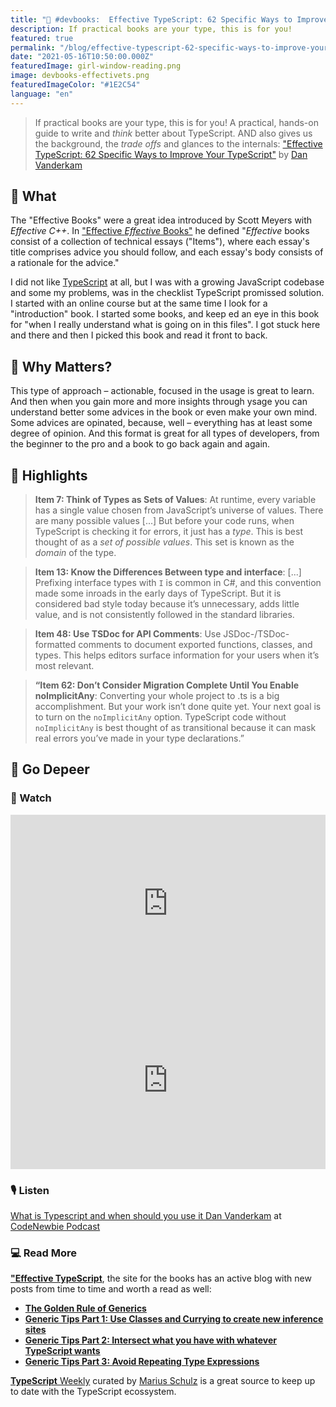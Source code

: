 ```yaml
---
title: "📘 #devbooks:  Effective TypeScript: 62 Specific Ways to Improve Your TypeScript"
description: If practical books are your type, this is for you!
featured: true
permalink: "/blog/effective-typescript-62-specific-ways-to-improve-your-typescript-by-dan-vanderkam/"
date: "2021-05-16T10:50:00.000Z"
featuredImage: girl-window-reading.png
image: devbooks-effectivets.png
featuredImageColor: "#1E2C54"
language: "en"
---
```


> If practical books are your type, this is for you! A practical, hands-on guide to write and _think_ better about TypeScript. AND also gives us the background, the _trade offs_ and glances to the internals: ["Effective TypeScript: 62 Specific Ways to Improve Your TypeScript"](https://effectivetypescript.com/)  by [Dan Vanderkam](https://twitter.com/danvdk)

## 📖 What

The "Effective Books" were a great idea introduced by Scott Meyers with _Effective C++_. In ["Effective _Effective_ Books"](https://scottmeyers.blogspot.com/2013/01/effective-effective-books.html) he defined "_Effective_ books consist of a collection of technical essays ("Items"), where each essay's title comprises advice you should follow, and each essay's body consists of a rationale for the advice."

I did not like [TypeScript](https://www.typescriptlang.org/docs/handbook/intro.html) at all, but I was with a growing JavaScript codebase and some my problems, was in the checklist TypeScript promissed solution. I started with an online course but at the same time I look for a "introduction" book. I started some books, and keep ed an eye in this book for "when I really understand what is going on in this files". I got stuck here and there and then I picked this book and read it front to back.


## 🌟 Why Matters?

This type of approach – actionable, focused in the usage is great to learn. And then when you gain more and more insights through ysage you can understand better some advices in the book or even make your own mind. Some advices are opinated, because, well – everything has at least some degree of opinion. And this format is great for all types of developers, from the beginner to the pro and a book to go back again and again.

## 🔖 Highlights

> **Item 7: Think of Types as Sets of Values**: At runtime, every variable has a single value chosen from JavaScript’s universe of values. There are many possible values [...] But before your code runs, when TypeScript is checking it for errors, it just has a _type_. This is best thought of as a _set of possible values_. This set is known as the _domain_ of the type.

>**Item 13: Know the Differences Between type and interface**: [...] Prefixing interface types with `I` is common in C#, and this convention made some inroads in the early days of TypeScript. But it is considered bad style today because it’s unnecessary, adds little value, and is not consistently followed in the standard libraries.

> **Item 48: Use TSDoc for API Comments**: Use JSDoc-/TSDoc-formatted comments to document exported functions, classes, and types. This helps editors surface information for your users when it’s most relevant.

> **“Item 62: Don’t Consider Migration Complete Until You Enable noImplicitAny**: Converting your whole project to .ts is a big accomplishment. But your work isn’t done quite yet. Your next goal is to turn on the `noImplicitAny` option. TypeScript code without `noImplicitAny` is best thought of as transitional because it can mask real errors you’ve made in your type declarations.”


## 🐙 Go Depeer

### 📼 Watch

<style>.embed-container { position: relative; padding-bottom: 56.25%; height: 0; overflow: hidden; max-width: 100%; } .embed-container iframe, .embed-container object, .embed-container embed { position: absolute; top: 0; left: 0; width: 100%; height: 100%; }</style><div class='embed-container'>
<iframe width="560" height="315" src="https://www.youtube.com/embed/zQnBQ4tB3ZA" frameBorder="0" allow="accelerometer; autoplay; clipboard-write; encrypted-media; gyroscope; picture-in-picture" allowfullscreen></iframe>
</div>

<style>.embed-container { position: relative; padding-bottom: 56.25%; height: 0; overflow: hidden; max-width: 100%; } .embed-container iframe, .embed-container object, .embed-container embed { position: absolute; top: 0; left: 0; width: 100%; height: 100%; }</style><div class='embed-container'>
<iframe width="560" height="315" src="https://www.youtube.com/embed/nygcFEwOG8w" frameBorder="0" allow="accelerometer; autoplay; clipboard-write; encrypted-media; gyroscope; picture-in-picture" allowfullscreen></iframe>
</div>

### 🎙️ Listen

[What is Typescript and when should you use it Dan Vanderkam](https://www.codenewbie.org/podcast/what-is-typescript-and-when-should-you-use-it) at [CodeNewbie Podcast](https://www.codenewbie.org/podcast)

### 💻 Read More

**["Effective TypeScript](https://effectivetypescript.com/)**, the site for the books has an active blog with new posts from time to time and worth a read as well:

- **[The Golden Rule of Generics](https://effectivetypescript.com/2020/08/12/generics-golden-rule/)**
- **[Generic Tips Part 1: Use Classes and Currying to create new inference sites](https://effectivetypescript.com/2020/12/04/gentips-1-curry/)**
- **[Generic Tips Part 2: Intersect what you have with whatever TypeScript wants](https://effectivetypescript.com/2020/12/09/gentips-2-intersect/)**
- **[Generic Tips Part 3: Avoid Repeating Type Expressions](https://effectivetypescript.com/2021/01/20/gentips-3-aliases/)**

[**TypeScript** Weekly](https://www.typescript-weekly.com/) curated by [Marius Schulz](https://twitter.com/mariusschulz) is a great source to keep up to date with the TypeScript ecossystem. 